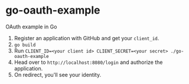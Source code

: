 # go-oauth-example
OAuth example in Go

1. Register an application with GitHub and get your `client_id`.
2. `go build`
3. Run `CLIENT_ID=<your client id> CLIENT_SECRET=<your secret> ./go-oauth-example`
4. Head over to `http://localhost:8080/login` and authorize the application.
5. On redirect, you'll see your identity.
